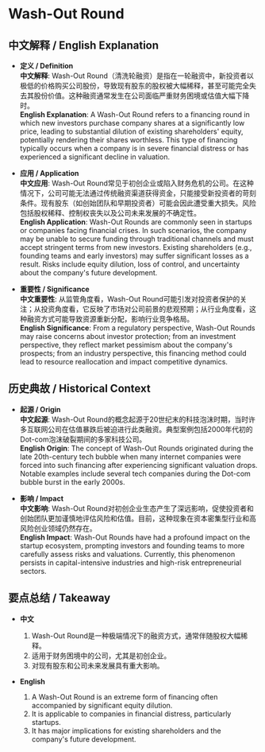 # Wash-Out Round

## 中文解释 / English Explanation

* **定义 / Definition**  
  **中文解释**: Wash-Out Round（清洗轮融资）是指在一轮融资中，新投资者以极低的价格购买公司股份，导致现有股东的股权被大幅稀释，甚至可能完全失去其股份价值。这种融资通常发生在公司面临严重财务困境或估值大幅下降时。  
  **English Explanation**: A Wash-Out Round refers to a financing round in which new investors purchase company shares at a significantly low price, leading to substantial dilution of existing shareholders' equity, potentially rendering their shares worthless. This type of financing typically occurs when a company is in severe financial distress or has experienced a significant decline in valuation.

* **应用 / Application**  
  **中文应用**: Wash-Out Round常见于初创企业或陷入财务危机的公司。在这种情况下，公司可能无法通过传统融资渠道获得资金，只能接受新投资者的苛刻条件。现有股东（如创始团队和早期投资者）可能会因此遭受重大损失。风险包括股权稀释、控制权丧失以及公司未来发展的不确定性。  
  **English Application**: Wash-Out Rounds are commonly seen in startups or companies facing financial crises. In such scenarios, the company may be unable to secure funding through traditional channels and must accept stringent terms from new investors. Existing shareholders (e.g., founding teams and early investors) may suffer significant losses as a result. Risks include equity dilution, loss of control, and uncertainty about the company's future development.

* **重要性 / Significance**  
  **中文重要性**: 从监管角度看，Wash-Out Round可能引发对投资者保护的关注；从投资角度看，它反映了市场对公司前景的悲观预期；从行业角度看，这种融资方式可能导致资源重新分配，影响行业竞争格局。  
  **English Significance**: From a regulatory perspective, Wash-Out Rounds may raise concerns about investor protection; from an investment perspective, they reflect market pessimism about the company's prospects; from an industry perspective, this financing method could lead to resource reallocation and impact competitive dynamics.

## 历史典故 / Historical Context

* **起源 / Origin**  
  **中文起源**: Wash-Out Round的概念起源于20世纪末的科技泡沫时期，当时许多互联网公司在估值暴跌后被迫进行此类融资。典型案例包括2000年代初的Dot-com泡沫破裂期间的多家科技公司。  
  **English Origin**: The concept of Wash-Out Rounds originated during the late 20th-century tech bubble when many internet companies were forced into such financing after experiencing significant valuation drops. Notable examples include several tech companies during the Dot-com bubble burst in the early 2000s.

* **影响 / Impact**  
  **中文影响**: Wash-Out Round对初创企业生态产生了深远影响，促使投资者和创始团队更加谨慎地评估风险和估值。目前，这种现象在资本密集型行业和高风险创业领域仍然存在。  
  **English Impact**: Wash-Out Rounds have had a profound impact on the startup ecosystem, prompting investors and founding teams to more carefully assess risks and valuations. Currently, this phenomenon persists in capital-intensive industries and high-risk entrepreneurial sectors.

## 要点总结 / Takeaway

* **中文**  
  1. Wash-Out Round是一种极端情况下的融资方式，通常伴随股权大幅稀释。
  2. 适用于财务困境中的公司，尤其是初创企业。
  3. 对现有股东和公司未来发展具有重大影响。

* **English**  
  1. A Wash-Out Round is an extreme form of financing often accompanied by significant equity dilution.
  2. It is applicable to companies in financial distress, particularly startups.
  3. It has major implications for existing shareholders and the company's future development.